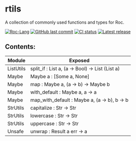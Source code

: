 # rtils
A collection of commonly used functions and types for Roc.

[![Roc-Lang][roc_badge]][roc_link]
[![GitHub last commit][last_commit_badge]][last_commit_link]
[![CI status][ci_status_badge]][ci_status_link]
[![Latest release][version_badge]][version_link]

## Contents:

Module    | Exposed
----------|-------------------------------------------------
ListUtils | split_if : List a, (a -> Bool) -> List (List a)
Maybe     | Maybe a : [Some a, None]
Maybe     | map : Maybe a, (a -> b) -> Maybe b
Maybe     | with_default : Maybe a, a -> a
Maybe     | map_with_default : Maybe a, (a -> b), b -> b
StrUtils  | capitalize : Str -> Str
StrUtils  | lowercase : Str -> Str
StrUtils  | uppercase : Str -> Str
Unsafe    | unwrap : Result a err -> a

<!-- LINKS -->
[roc_badge]: https://img.shields.io/endpoint?url=https%3A%2F%2Fpastebin.com%2Fraw%2FcFzuCCd7
[roc_link]: https://github.com/roc-lang/roc
[ci_status_badge]: https://img.shields.io/github/actions/workflow/status/imclerran/rtils/ci.yaml?logo=github&logoColor=lightgrey
[ci_status_link]: https://github.com/imclerran/rtils/actions/workflows/ci.yaml
[last_commit_badge]: https://img.shields.io/github/last-commit/imclerran/rtils?logo=git&logoColor=lightgrey
[last_commit_link]: https://github.com/imclerran/rtils/commits/main/
[version_badge]: https://img.shields.io/github/v/release/imclerran/rtils
[version_link]: https://github.com/imclerran/rtils/releases/latest

